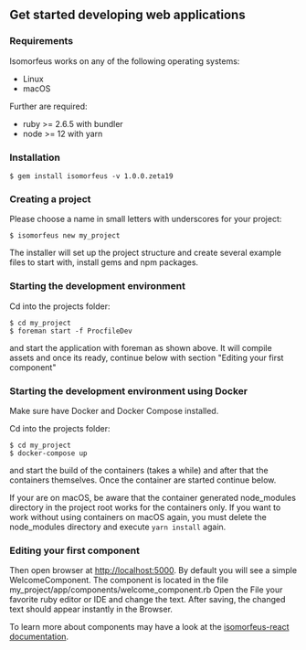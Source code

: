 ## Get started developing web applications

### Requirements
Isomorfeus works on any of the following operating systems:
- Linux
- macOS

Further are required:
- ruby >= 2.6.5 with bundler
- node >= 12 with yarn

### Installation
```shell script
$ gem install isomorfeus -v 1.0.0.zeta19
```

### Creating a project
Please choose a name in small letters with underscores for your project: 
```shell script
$ isomorfeus new my_project
```
The installer will set up the project structure and create several example files to start with, install gems and npm packages.

### Starting the development environment
Cd into the projects folder:
```shell script
$ cd my_project
$ foreman start -f ProcfileDev
```
and start the application with foreman as shown above.
It will compile assets and once its ready, continue below with section "Editing your first component"

### Starting the development environment using Docker
Make sure have Docker and Docker Compose installed.

Cd into the projects folder:
```shell script
$ cd my_project
$ docker-compose up
```
and start the build of the containers (takes a while) and after that the containers themselves.
Once the container are started continue below.

If your are on macOS, be aware that the container generated node_modules directory in the project root works for the containers only.
If you want to work without using containers on macOS again, you must delete the node_modules directory and execute `yarn install` again.  

### Editing your first component
Then open browser at [http://localhost:5000](http://localhost:5000).
By default you will see a simple WelcomeComponent.
The component is located in the file my_project/app/components/welcome_component.rb
Open the File your favorite ruby editor or IDE and change the text. After saving, the changed text should appear instantly in the Browser.

To learn more about components may have a look at the
[isomorfeus-react documentation](https://github.com/isomorfeus/isomorfeus-react/blob/master/ruby/README.md).
